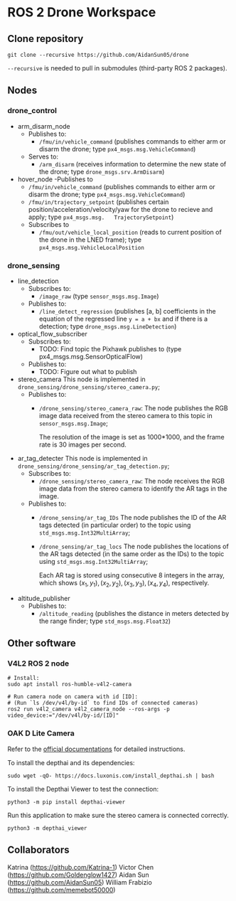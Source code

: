 # ROS 2 Drone Workspace

## Clone repository

```shell
git clone --recursive https://github.com/AidanSun05/drone
```

`--recursive` is needed to pull in submodules (third-party ROS 2 packages).

## Nodes

### drone_control

- arm_disarm_node
  - Publishes to:
    - `/fmu/in/vehicle_command` (publishes commands to either arm or disarm the drone; type `px4_msgs.msg.VehicleCommand`)
  - Serves to:
    - `/arm_disarm` (receives information to determine the new state of the drone; type `drone_msgs.srv.ArmDisarm`)
- hover_node
  -Publishes to
    - `/fmu/in/vehicle_command` (publishes commands to either arm or disarm the drone; type `px4_msgs.msg.VehicleCommand`)
    - `/fmu/in/trajectory_setpoint` (publishes certain position/acceleration/velocity/yaw for the drone to recieve and apply; type `px4_msgs.msg.   TrajectorySetpoint`)
  - Subscribes to
    - `/fmu/out/vehicle_local_position` (reads to current position of the drone in the LNED frame); type `px4_msgs.msg.VehicleLocalPosition`

### drone_sensing

- line_detection
  - Subscribes to:
    - `/image_raw` (type `sensor_msgs.msg.Image`)
  - Publishes to:
    - `/line_detect_regression` (publishes [a, b] coefficients in the equation of the regressed line `y = a + bx` and if there is a detection; type `drone_msgs.msg.LineDetection`)
- optical_flow_subscriber
  - Subscribes to:
    - TODO: Find topic the Pixhawk publishes to (type px4_msgs.msg.SensorOpticalFlow)
  - Publishes to:
    - TODO: Figure out what to publish
- stereo_camera
  This node is implemented in `drone_sensing/drone_sensing/stereo_camera.py`;
  - Publishes to:
    - `/drone_sensing/stereo_camera_raw`:
      The node publishes the RGB image data received from the stereo camera to this topic in `sensor_msgs.msg.Image`;

      The resolution of the image is set as 1000*1000, and the frame rate is 30 images per second.
- ar_tag_detecter
  This node is implemented in `drone_sensing/drone_sensing/ar_tag_detection.py`;
  - Subscribes to:
    - `/drone_sensing/stereo_camera_raw`:
      The node receives the RGB image data from the stereo camera to identify the AR tags in the image.
  - Publishes to:
    - `/drone_sensing/ar_tag_IDs`
      The node publishes the ID of the AR tags detected (in particular order) to the topic using `std_msgs.msg.Int32MultiArray`;
    - `/drone_sensing/ar_tag_locs`
      The node publishes the locations of the AR tags detected (in the same order as the IDs) to the topic using `std_msgs.msg.Int32MultiArray`;

      Each AR tag is stored using consecutive 8 integers in the array, which shows $(x_1,y_1),(x_2,y_2),(x_3,y_3),(x_4,y_4)$, respectively.
- altitude_publisher
  - Publishes to:
    - `/altitude_reading` (publishes the distance in meters detected by the range finder; type `std_msgs.msg.Float32`)

## Other software

### V4L2 ROS 2 node

```shell
# Install:
sudo apt install ros-humble-v4l2-camera

# Run camera node on camera with id [ID]:
# (Run `ls /dev/v4l/by-id` to find IDs of connected cameras)
ros2 run v4l2_camera v4l2_camera_node --ros-args -p video_device:="/dev/v4l/by-id/[ID]"
```

### OAK D Lite Camera

Refer to the [official documentations](https://docs.luxonis.com/hardware/platform/deploy/usb-deployment-guide/) for detailed instructions.

To install the depthai and its dependencies:

```shell
sudo wget -qO- https://docs.luxonis.com/install_depthai.sh | bash
```

To install the Depthai Viewer to test the connection:

```shell
python3 -m pip install depthai-viewer
```

Run this application to make sure the stereo camera is connected correctly.

```shell
python3 -m depthai_viewer
```

## Collaborators
Katrina (https://github.com/Katrina-1)
Victor Chen (https://github.com/Goldenglow1427)
Aidan Sun (https://github.com/AidanSun05)
William Frabizio (https://github.com/memebot50000)
